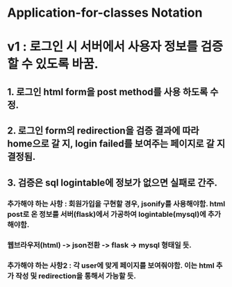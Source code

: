# Application-for-classes Notation
# v1 : 로그인 시 서버에서 사용자 정보를 검증할 수 있도록 바꿈.
## 1. 로그인 html form을 post method를 사용 하도록 수정.
## 2. 로그인 form의 redirection을 검증 결과에 따라 home으로 갈 지, login failed를 보여주는 페이지로 갈 지 결정됨.
## 3. 검증은 sql logintable에 정보가 없으면 실패로 간주.
### 추가해야 하는 사항 : 회원가입을 구현할 경우, jsonify를 사용해야함. html post로 온 정보를 서버(flask)에서 가공하여 logintable(mysql)에 추가해야함.
### 웹브라우저(html) -> json전환 -> flask -> mysql 형태일 듯.
### 추가해야 하는 사항2 : 각 user에 맞게 페이지를 보여줘야함. 이는 html 추가 작성 및 redirection을 통해서 가능할 듯.